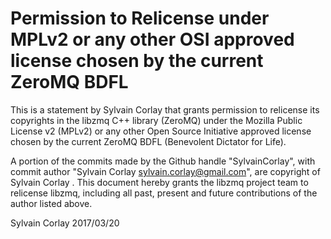 # Permission to Relicense under MPLv2 or any other OSI approved license chosen by the current ZeroMQ BDFL

This is a statement by Sylvain Corlay
that grants permission to relicense its copyrights in the libzmq C++
library (ZeroMQ) under the Mozilla Public License v2 (MPLv2) or any other 
Open Source Initiative approved license chosen by the current ZeroMQ 
BDFL (Benevolent Dictator for Life).

A portion of the commits made by the Github handle "SylvainCorlay", with
commit author "Sylvain Corlay sylvain.corlay@gmail.com", are copyright of Sylvain Corlay .
This document hereby grants the libzmq project team to relicense libzmq, 
including all past, present and future contributions of the author listed above.

Sylvain Corlay
2017/03/20

